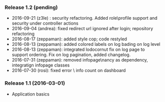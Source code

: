 ﻿### Release 1.2 (pending)
 * 2016-09-21 (z3le)    : security refactoring. Added role\profile support and security under controller actions
 * 2016-09-04 (andrea): fixed redirect url ignored after login; repository refactoring
 * 2016-08-17 (zeppaman): added style cop; code restyled
 * 2016-08-13 (zeppaman): added colored labels on log bading on log level
 * 2016-08-13 (zeppaman): integrated lodocornut fix on log page to support ordering. Fix on log pagination, added changelog.
 * 2016-07-31 (zeppaman): removed infopage\nancy as dependency, integratign infopage classes
 * 2016-07-30 (rosi): fixed error \ info count on dashboard


### Release 1.1 (2016-03-01)
 * Application basics